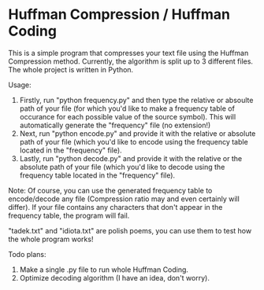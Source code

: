 # Huffman Compression / Huffman Coding

This is a simple program that compresses your text file using the Huffman Compression method. Currently, the algorithm is split up to 3 different files. The whole project is written in Python.

Usage:
1. Firstly, run "python frequency.py" and then type the relative or absoulte path of your file (for which you'd like to make a frequency table of occurance for each possible value of the source symbol). This will automatically generate the "frequency" file (no extension!)
2. Next, run "python encode.py" and provide it with the relative or absolute path of your file (which you'd like to encode using the frequency table located in the "frequency" file).
3. Lastly, run "python decode.py" and provide it with the relative or the absolute path of your file (which you'd like to decode using the frequency table located in the "frequency" file).

Note:
Of course, you can use the generated frequency table to encode/decode any file (Compression ratio may and even certainly will differ). If your file contains any characters that don't appear in the frequency table, the program will fail.

"tadek.txt" and "idiota.txt" are polish poems, you can use them to test how the whole program works!


Todo plans:
1. Make a single .py file to run whole Huffman Coding.
2. Optimize decoding algorithm (I have an idea, don't worry).
